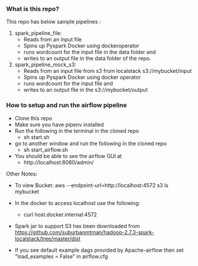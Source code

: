 ### What is this repo?
This repo has below sample pipelines :
1. spark_pipeline_file: 
    * Reads from an input file 
    * Spins up Pyspark Docker using dockeroperator
    * runs wordcount for the input file in the data folder and
    * writes to an output file in the data folder of the repo.
2. spark_pipeline_mock_s3: 
    * Reads from an input file from s3 from localstack s3://mybucket/input
    * Spins up Pyspark Docker using docker operator
    * runs wordcount for the input file   and
    * writes to an output file in the s3://mybucket/output 
 

### How to setup and run the airflow pipeline

* Clone this repo
* Make sure you have pipenv installed
* Run the following in the terminal in the cloned repo
    * sh start.sh
* go to another window and run the following in the cloned repo
    * sh start_airflow.sh
* You should be able to see the airflow GUI at 
    * http://localhost:8080/admin/


Other Notes:

* To view Bucket:   aws --endpoint-url=http://localhost:4572 s3 ls mybucket

* In the docker to access localhost use the following:
    * curl host.docker.internal:4572

* Spark jar  to support S3 has been downloaded from https://github.com/suburbanmtman/hadoop-2.7.3-spark-localstack/tree/master/dist

* If you see default example dags provided by Apache-airflow then set "load_examples = False" in airflow.cfg 
